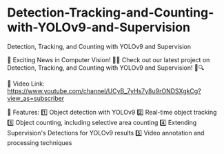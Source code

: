 # Detection-Tracking-and-Counting-with-YOLOv9-and-Supervision
Detection, Tracking, and Counting with YOLOv9 and Supervision



🚀 Exciting News in Computer Vision! 🤖✨ Check out our latest project on Detection, Tracking, and Counting with YOLOv9 and Supervision! 🎥🔍

🔗 Video Link: https://www.youtube.com/channel/UCyB_7yHs7y8u9rONDSXgkCg?view_as=subscriber

🌟 Features:
1️⃣ Object detection with YOLOv9
2️⃣ Real-time object tracking
3️⃣ Object counting, including selective area counting
4️⃣ Extending Supervision's Detections for YOLOv9 results
5️⃣ Video annotation and processing techniques


